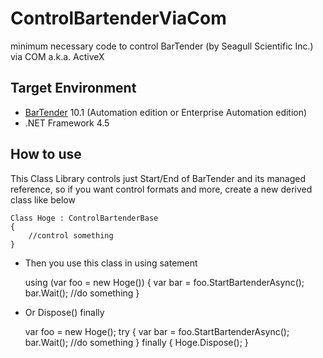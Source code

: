 # ControlBartenderViaCom
minimum necessary code to control BarTender (by Seagull Scientific Inc.) via COM a.k.a. ActiveX

## Target Environment
- [BarTender] 10.1 (Automation edition or Enterprise Automation edition)
- .NET Framework 4.5

## How to use
This Class Library controls just Start/End of BarTender and its managed reference, so if you want control formats and more, create a new derived class like below

    Class Hoge : ControlBartenderBase
    {
    	//control something
    }
- Then you use this class in using satement

    using (var foo = new Hoge())
    {
    	var bar = foo.StartBartenderAsync();
    	bar.Wait();
    	//do something
    }
- Or Dispose() finally

    var foo = new Hoge();
    try {
    	var bar = foo.StartBartenderAsync();
		bar.Wait();
		//do something
	}
	finally {
		Hoge.Dispose();
	}
 
[BarTender]: http://www.seagullscientific.com/label-software/barcode-label-design-and-printing.aspx